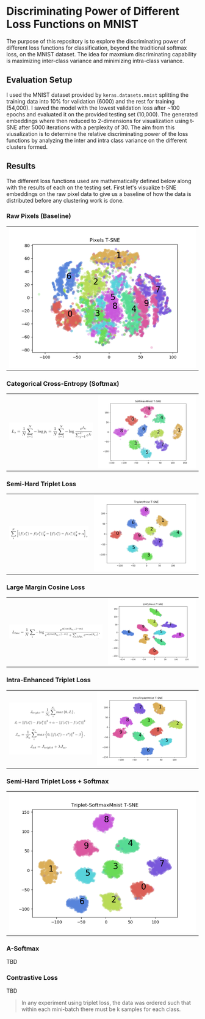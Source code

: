 # Discriminating Power of Different Loss Functions on MNIST 
The purpose of this repository is to explore the discriminating power of different loss functions for classification, beyond the traditional softmax loss, on the MNIST dataset. The idea for maxmium discriminating capability is maximizing inter-class variance and minimizing intra-class variance.

## Evaluation Setup
I used the MNIST dataset provided by ```keras.datasets.mnist``` splitting the training data into 10% for validation (6000) and the rest for training (54,000). I saved the model with the lowest validation loss after ~100 epochs and evaluated it on the provided testing set (10,000). The generated embeddings where then reduced to 2-dimensions for visualization using t-SNE after 5000 iterations with a perplexity of 30. The aim from this viusalization is to determine the relative discriminating power of the loss functions by analyzing the inter and intra class variance on the different clusters formed.

## Results 
The different loss functions used are mathematically defined below along with the results of each on the testing set. 
First let's visualize t-SNE embeddings on the raw pixel data to give us a baseline of how the data is distributed before any clustering work is done.

### Raw Pixels (Baseline)
<table><tr><td align="center"><img src="./images/tsne/pixels.png"></td></tr></table>

### Categorical Cross-Entropy (Softmax)
<table><tr>
  <td align="center"><img src="./images/functions/softmax.png"></td>
  <td align="center"><img src="./images/tsne/softmax_13.png"></td>
</tr></table>

### Semi-Hard Triplet Loss
<table><tr>
  <td align="center"><img src="./images/functions/triplet.png"></td>
  <td align="center"><img src="./images/tsne/triplet_14.png"></td>
</tr></table>

### Large Margin Cosine Loss
<table><tr>
  <td align="center"><img src="./images/functions/lmcl.png"></td>
  <td align="center"><img src="./images/tsne/lmcl_19.png"></td>
</tr></table>

### Intra-Enhanced Triplet Loss
<table><tr>
  <td align="center"><img src="./images/functions/intra-triplet.png"></td>
  <td align="center"><img src="./images/tsne/intra_17.png"></td>
</tr></table>

### Semi-Hard Triplet Loss + Softmax
<table><tr><td align="center"><img src="./images/tsne/triplet_softmax_23.png"></td></tr></table>

### A-Softmax
TBD

### Contrastive Loss
TBD

> In any experiment using triplet loss, the data was ordered such that within each mini-batch there must be k samples for each class.
